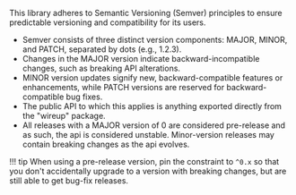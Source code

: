 This library adheres to Semantic Versioning (Semver) principles to ensure predictable versioning and compatibility for
its users. 

* Semver consists of three distinct version components: MAJOR, MINOR, and PATCH, separated by dots (e.g.,
1.2.3). 
* Changes in the MAJOR version indicate backward-incompatible changes, such as breaking API alterations. 
* MINOR version updates signify new, backward-compatible features or enhancements, while PATCH versions are reserved for
backward-compatible bug fixes. 
* The public API to which this applies is anything exported directly from the "wireup" package.
* All releases with a MAJOR version of 0 are considered pre-release and as such, the api is considered unstable.
  Minor-version releases may contain breaking changes as the api evolves.

!!! tip
    When using a pre-release version, pin the constraint to `^0.x` so that you don't accidentally upgrade to a version
    with breaking changes, but are still able to get bug-fix releases.
